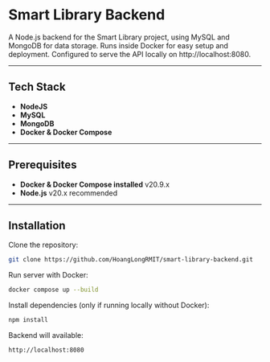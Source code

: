 # Smart Library Backend

A Node.js backend for the Smart Library project, using MySQL and MongoDB for data storage.
Runs inside Docker for easy setup and deployment.
Configured to serve the API locally on http://localhost:8080.

---

## Tech Stack
- **NodeJS**
- **MySQL**
- **MongoDB**
- **Docker & Docker Compose**

---

## Prerequisites
- **Docker & Docker Compose installed** v20.9.x
- **Node.js** v20.x recommended
 
---

## Installation

Clone the repository:
```bash
git clone https://github.com/HoangLongRMIT/smart-library-backend.git
```

Run server with Docker:
```bash
docker compose up --build
```

Install dependencies (only if running locally without Docker):
```bash
npm install
```

Backend will available:
```
http://localhost:8080
```